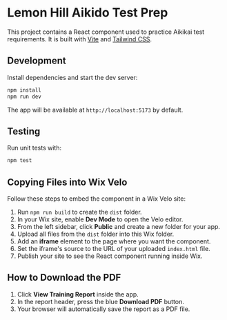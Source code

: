 # Lemon Hill Aikido Test Prep

This project contains a React component used to practice Aikikai test requirements. It is built with [Vite](https://vitejs.dev/) and [Tailwind CSS](https://tailwindcss.com/).

## Development

Install dependencies and start the dev server:

```bash
npm install
npm run dev
```

The app will be available at `http://localhost:5173` by default.

## Testing

Run unit tests with:

```bash
npm test
```

## Copying Files into Wix Velo

Follow these steps to embed the component in a Wix Velo site:

1. Run `npm run build` to create the `dist` folder.
2. In your Wix site, enable **Dev Mode** to open the Velo editor.
3. From the left sidebar, click **Public** and create a new folder for your app.
4. Upload all files from the `dist` folder into this Wix folder.
5. Add an **iframe** element to the page where you want the component.
6. Set the iframe's source to the URL of your uploaded `index.html` file.
7. Publish your site to see the React component running inside Wix.

## How to Download the PDF

1. Click **View Training Report** inside the app.
2. In the report header, press the blue **Download PDF** button.
3. Your browser will automatically save the report as a PDF file.

